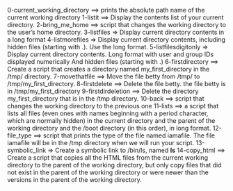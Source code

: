 0-current_working_directory ==> prints the absolute path name of the current working directory
1-listit ==> Display the contents list of your current directory.
2-bring_me_home ==> script that changes the working directory to the user’s home directory.
3-listfiles => Display current directory contents in a long format
4-listmorefiles => Display current directory contents, including hidden files (starting with .). Use the long format.
5-listfilesdigitonly => Display current directory contents. Long format with user and group IDs displayed numerically And hidden files (starting with .)
6-firstdirectory ==> Create a script that creates a directory named my_first_directory in the /tmp/ directory.
7-movethatfile ==> Move the file betty from /tmp/ to /tmp/my_first_directory.
8-firstdelete ==> Delete the file betty. the file betty is in /tmp/my_first_directory
9-firstdirdeletion ==> Delete the directory my_first_directory that is in the /tmp directory.
10-back ==> script that changes the working directory to the previous one
11-lists ==> a script that lists all files (even ones with names beginning with a period character, which are normally hidden) in the current directory and the parent of the working directory and the /boot directory (in this order), in long format.
12-file_type ==> script that prints the type of the file named iamafile. The file iamafile will be in the /tmp directory when we will run your script.
13-symbolic_link => Create a symbolic link to /bin/ls, named __ls__
14-copy_html ==> Create a script that copies all the HTML files from the current working directory to the parent of the working directory, but only copy files that did not exist in the parent of the working directory or were newer than the versions in the parent of the working directory.
